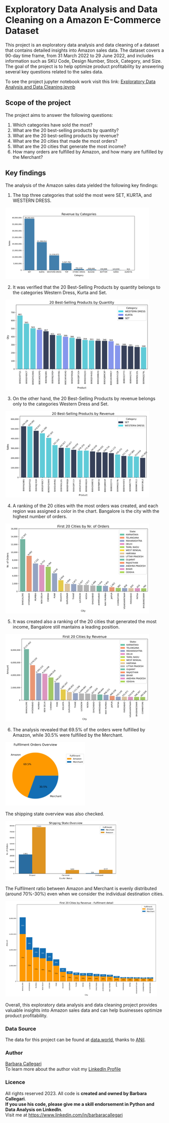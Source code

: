 # Exploratory Data Analysis and Data Cleaning on a Amazon E-Commerce Dataset

This project is an exploratory data analysis and data cleaning of a dataset that contains detailed insights into Amazon sales data. The dataset covers a 90-day time frame, from 31 March 2022 to 29 June 2022, and includes information such as SKU Code, Design Number, Stock, Category, and Size. The goal of the project is to help optimize product profitability by answering several key questions related to the sales data.

To see the project jupyter notebook work visit this link: [Exploratory Data Analysis and Data Cleaning.ipynb](https://github.com/babiotg/E-Commerce-Amazon-EDA/blob/main/Exploratory%20Data%20Analysis%20and%20Data%20Cleaning.ipynb)

## Scope of the project
The project aims to answer the following questions:

1. Which categories have sold the most?
2. What are the 20 best-selling products by quantity?
3. What are the 20 best-selling products by revenue?
4. What are the 20 cities that made the most orders?
5. What are the 20 cities that generate the most income?
6. How many orders are fulfilled by Amazon, and how many are fulfilled by the Merchant?

## Key findings
The analysis of the Amazon sales data yielded the following key findings:

1. The top three categories that sold the most were SET, KURTA, and WESTERN DRESS.

<img src="img/Revenue_by_categories.jpg" alt="Revenue by Categories" width="90%">



2. It was verified that the 20 Best-Selling Products by quantity belongs to the categories Western Dress, Kurta and Set.

<img src="img/20_Best_Selling_Products_by_Quantity.jpg" alt="20 Best-Selling Products by Quantity" width="90%" >



3. On the other hand, the 20 Best-Selling Products by revenue belongs only to the categories Western Dress and Set.

<img src="img/20_Best_Selling_Products_by_Revenue.jpg" alt="20 Best-Selling Products by Revenue" width="90%" >



4. A ranking of the 20 cities with the most orders was created, and each region was assigned a color in the chart. Bangalore is the city with the highest number of orders.

<img src="img/First_20_Cities_by_Nr_of_Orders.jpg" alt="First 20 Cities by Nr. of Orders" width="90%">



5. It was created also a ranking of the 20 cities that generated the most income, Bangalore still mantains a leading position.

<img src="img/First_20_Cities_by_Revenue.jpg" alt="First 20 Cities by Revenue" width="90%">



6. The analysis revealed that 69.5% of the orders were fulfilled by Amazon, while 30.5% were fulfilled by the Merchant. 

<img src="img/Fulfilment_Orders_Overview.jpg" alt="Fulfilment Orders Overview" width="50%" >



The shipping state overview was also checked.

<img src="img/Shipping_State_Overview.jpg" alt="Shipping State Overview" width="70%" >

The Fulfilment ratio between Amazon and Merchant is evenly distributed (around 70%-30%) even when we consider the individual destination cities.

<img src="img/First_20_Cities_by_Revenue_Fulfilment_hue.jpg" alt="First 20 Cities by Revenue - Fulfillment hue" width="95%">

Overall, this exploratory data analysis and data cleaning project provides valuable insights into Amazon sales data and can help businesses optimize product profitability.


### Data Source
The data for this project can be found at [data.world](https://data.world/anilsharma87), thanks to [ANil](https://data.world/anilsharma87).

### Author 
[Barbara Callegari](https://numberslab.net)  
To learn more about the author visit my [LinkedIn Profile](https://www.linkedin.com/in/barbaracallegari)

### Licence
All rights reserved 2023. All code is **created and owned by Barbara Callegari**.   
**If you use his code, please give me a skill endorsement in Python and Data Analysis on LinkedIn**.   
Visit me at https://www.linkedin.com/in/barbaracallegari